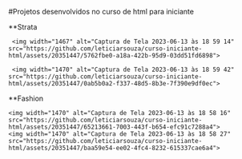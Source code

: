 #Projetos desenvolvidos no curso de html para iniciante

**Strata

     <img width="1467" alt="Captura de Tela 2023-06-13 às 18 59 14" src="https://github.com/leticiarsouza/curso-iniciante-html/assets/20351447/5762fbe0-a18a-422b-95d9-03dd51fd6898">
     
     <img width="1470" alt="Captura de Tela 2023-06-13 às 18 59 42" src="https://github.com/leticiarsouza/curso-iniciante-html/assets/20351447/0ab5b0a2-f337-48d5-8b3e-7f390e9df0ec">

     

**Fashion

    <img width="1470" alt="Captura de Tela 2023-06-13 às 18 58 16" src="https://github.com/leticiarsouza/curso-iniciante-html/assets/20351447/65213661-7003-443f-b654-efc91c7288a4">
    <img width="1470" alt="Captura de Tela 2023-06-13 às 18 58 27" src="https://github.com/leticiarsouza/curso-iniciante-html/assets/20351447/baa59e54-ee02-4fc4-8232-615337cae6a4">
